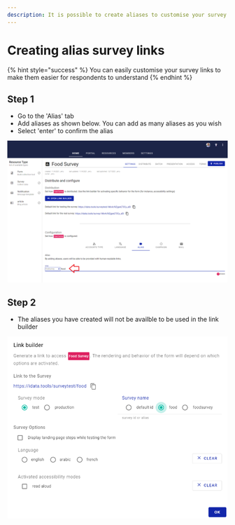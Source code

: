 ```yaml
---
description: It is possible to create aliases to customise your survey links
---
```


# Creating alias survey links

{% hint style="success" %}
You can easily customise your survey links to make them easier for respondents to understand
{% endhint %}

## Step 1

* Go to the 'Alias' tab
* Add aliases as shown below.  You can add as many aliases as you wish
* Select 'enter' to confirm the alias



![](<../../.gitbook/assets/image (311) (1).png>)

## Step 2

* The aliases you have created will not be availble to be used in the link builder

![](<../../.gitbook/assets/image (308) (1) (1).png>)

